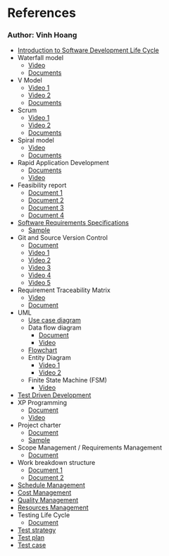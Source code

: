 # References

### Author: Vinh Hoang

- [Introduction to Software Development Life Cycle](https://courses.cs.washington.edu/courses/cse403/15sp/lectures/L2.pdf)
- Waterfall model
  - [Video](https://www.youtube.com/watch?v=LHcpEwvpb-s)
  - [Documents](https://www.slideshare.net/DamianGordon1/the-waterfall-model)
- V Model
  - [Video 1](https://www.youtube.com/watch?v=zzPDHqR2qhU)
  - [Video 2](https://www.youtube.com/watch?v=5jJ_PBX3XsE)
  - [Documents](https://www.slideshare.net/DamianGordon1/the-v-model-80165974)
- Scrum 
  - [Video 1](https://www.youtube.com/watch?v=DbCvs-60ytM)
  - [Video 2](https://www.youtube.com/watch?v=rvTejAg_fbY)
  - [Documents](https://www.slideshare.net/astrotech/scrum-training-course?qid=4072ebc8-e113-4900-b4ef-ed49244b0957&v=&b=&from_search=6)
- Spiral model
  - [Video](https://www.youtube.com/watch?v=YfGvIhPXz1A)
  - [Documents](https://www.slideshare.net/DamianGordon1/the-spiral-model-80227066)
- Rapid Application Development
  - [Documents](https://www.slideshare.net/DamianGordon1/rapid-application-development-model-80626463)
  - [Video](https://www.youtube.com/watch?v=G9V4-YBIb-E)
- Feasibility report
  - [Document 1](http://ecomputernotes.com/software-engineering/feasibilitystudy)
  - [Document 2](https://www.slideshare.net/PasinduTennage/sample-software-engineering-feasibility-study-report)
  - [Document 3](https://mymanagementguide.com/feasibility-study-reporting-steps-to-writing-a-feasibility-study-report-fsr/)
  - [Document 4](https://www.rowan.edu/home/sites/default/files/Rohrer%20College%20of%20Business/feasibility-study.pdf)
- [Software Requirements Specifications](http://www.cs.toronto.edu/~sme/CSC340F/slides/17-specifications.pdf)
    - [Sample](http://www.cci.drexel.edu/SeniorDesign/2016_2017/Als/ConnectomeSRS.pdf)
- Git and Source Version Control
  - [Document](https://courses.cs.washington.edu/courses/cse403/15sp/lectures/L5.pdf)
  - [Video 1](https://www.youtube.com/watch?v=OqmSzXDrJBk)
  - [Video 2](https://www.youtube.com/watch?v=9GKpbI1siow)
  - [Video 3](https://www.youtube.com/watch?v=n-p1RUmdl9M)
  - [Video 4](https://www.youtube.com/watch?v=UFEby2zo-9E)
  - [Video 5](https://www.youtube.com/watch?v=ol_UCWox9kc)
- Requirement Traceability Matrix
  - [Video](https://www.youtube.com/watch?v=BM7qCdobfbo)
  - [Document](https://www.opencodez.com/software-testing/create-requirement-traceability-matrix-rtm-free-sample-download.htm)
- UML
  - [Use case diagram](https://www.slideshare.net/kumar_vic/5-use-casediagram)
  - Data flow diagram
    - [Document](https://www.lucidchart.com/blog/data-flow-diagram-tutorial)
    - [Video](https://www.youtube.com/watch?v=hiMeEswjWuk)
  - [Flowchart](https://www.youtube.com/watch?v=SWRDqTx8d4k)
  - Entity Diagram
    - [Video 1](https://www.youtube.com/watch?v=QpdhBUYk7Kk)
    - [Video 2](https://www.youtube.com/watch?v=-CuY5ADwn24)
  - Finite State Machine (FSM)
    - [Video](https://www.youtube.com/watch?v=Qa6csfkK7_I)
- [Test Driven Development](https://www.guru99.com/test-driven-development.html)
- XP Programming
  - [Document](http://www.extremeprogramming.org/)
  - [Video](https://www.youtube.com/watch?v=djCu_5Df36I)
- Project charter
  - [Document](https://www.projectmanager.com/blog/project-charter)
  - [Sample](https://thedigitalprojectmanager.com/project-charter/)
- Scope Management / Requirements Management
  - [Document](https://www.projectmanagementdocs.com/template/project-planning/scope-management-plan/)
- Work breakdown structure
  - [Document 1](http://www.spmbook.com/downloads/slides/pdf/C03.03-DecidingTheWork.key.pdf)
  - [Document 2](https://www.rose-hulman.edu/class/csse/csse372/201410/SlidePDFs/session16.pdf)
- [Schedule Management](https://www.pm4dev.com/resources/free-e-books/6-project-schedule-management/file.html)
- [Cost Management](https://www.slideshare.net/AbhinyaKalyan/cost-management-16546030)
- [Quality Management](http://www.acqnotes.com/Attachments/Sample%20Quality%20Management%20Plan.pdf)
- [Resources Management](http://www.opentextbooks.org.hk/system/files/export/32/32088/pdf/Human_Resource_Management_32088.pdf)
- Testing Life Cycle
  - [Document](https://www.guru99.com/software-testing-life-cycle.html)
- [Test strategy](https://www.youtube.com/watch?v=YaSVUcVUIko)
- [Test plan](https://www.youtube.com/watch?v=S2_AJP9Oeg0)
- [Test case](https://www.youtube.com/watch?v=KxelISpFqOY)